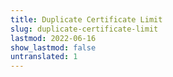 ```yaml
---
title: Duplicate Certificate Limit
slug: duplicate-certificate-limit
lastmod: 2022-06-16
show_lastmod: false
untranslated: 1
---
```


